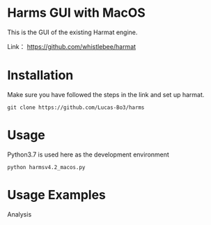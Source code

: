 # Harms GUI with MacOS 
This is the GUI of the existing Harmat engine.

Link： https://github.com/whistlebee/harmat

# Installation

Make sure you have followed the steps in the link and set up harmat.

```
git clone https://github.com/Lucas-Bo3/harms
```

# Usage

Python3.7 is used here as the development environment

```
python harmsv4.2_macos.py
```

# Usage Examples

Analysis

